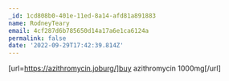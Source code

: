 ```yaml
---
_id: 1cd808b0-401e-11ed-8a14-afd81a891883
name: RodneyTeary
email: 4cf287d6b785650d14a17a6e1ca6124a
permalink: false
date: '2022-09-29T17:42:39.814Z'
---
```

[url=https://azithromycin.joburg/]buy azithromycin 1000mg[/url]

